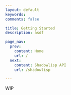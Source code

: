 ```yaml
---
layout: default
keywords:
comments: false

title: Getting Started
description: asdf

page_nav:
  prev:
    content: Home
    url: /
  next:
    content: Shadowlisp API
    url: /shadowlisp

---
```


WIP
